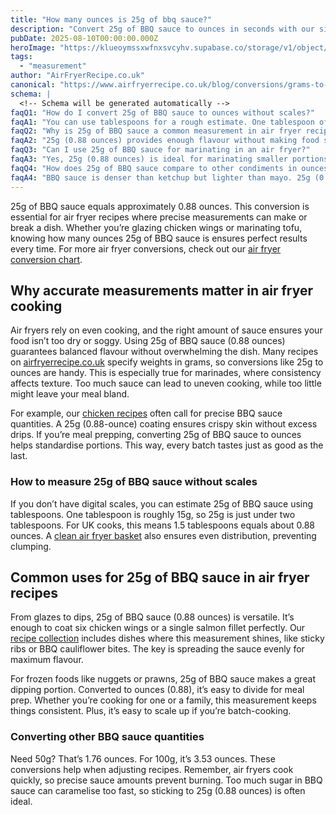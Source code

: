```yaml
---
title: "How many ounces is 25g of bbq sauce?"
description: "Convert 25g of BBQ sauce to ounces in seconds with our simple guide. Perfect for air fryer recipes and precise measurements."
pubDate: 2025-08-10T00:00:00.000Z
heroImage: "https://klueoymssxwfnxsvcyhv.supabase.co/storage/v1/object/public/Shmucket/25g-bbq-sauce-to-ounces.webp"
tags:
  - "measurement"
author: "AirFryerRecipe.co.uk"
canonical: "https://www.airfryerrecipe.co.uk/blog/conversions/grams-to-ounces/25g-bbq-sauce-to-ounces"
schema: |
  <!-- Schema will be generated automatically -->
faqQ1: "How do I convert 25g of BBQ sauce to ounces without scales?"
faqA1: "You can use tablespoons for a rough estimate. One tablespoon of BBQ sauce is about 15g, so 25g is just under two tablespoons (approximately 1.5 tablespoons). This equals roughly 0.88 ounces."
faqQ2: "Why is 25g of BBQ sauce a common measurement in air fryer recipes?"
faqA2: "25g (0.88 ounces) provides enough flavour without making food soggy. Air fryers need even heat distribution, and this amount coats food perfectly. It’s also easy to scale for larger batches."
faqQ3: "Can I use 25g of BBQ sauce for marinating in an air fryer?"
faqA3: "Yes, 25g (0.88 ounces) is ideal for marinating smaller portions like chicken thighs or tofu. It’s enough to infuse flavour without excess liquid, which could steam instead of crisp your food."
faqQ4: "How does 25g of BBQ sauce compare to other condiments in ounces?"
faqA4: "BBQ sauce is denser than ketchup but lighter than mayo. 25g (0.88 ounces) of BBQ sauce is slightly less viscous, so it spreads more evenly in the air fryer compared to thicker sauces."
---
```

<p>25g of BBQ sauce equals approximately 0.88 ounces. This conversion is essential for air fryer recipes where precise measurements can make or break a dish. Whether you’re glazing chicken wings or marinating tofu, knowing how many ounces 25g of BBQ sauce is ensures perfect results every time. For more air fryer conversions, check out our <a href=https://www.airfryerrecipe.co.uk/air-fryer-conversion-chart>air fryer conversion chart</a>.</p>  

<h2>Why accurate measurements matter in air fryer cooking</h2>  
<p>Air fryers rely on even cooking, and the right amount of sauce ensures your food isn’t too dry or soggy. Using 25g of BBQ sauce (0.88 ounces) guarantees balanced flavour without overwhelming the dish. Many recipes on <a href=https://www.airfryerrecipe.co.uk>airfryerrecipe.co.uk</a> specify weights in grams, so conversions like 25g to ounces are handy. This is especially true for marinades, where consistency affects texture. Too much sauce can lead to uneven cooking, while too little might leave your meal bland.</p>  

<p>For example, our <a href=https://www.airfryerrecipe.co.uk/recipe-category/chicken>chicken recipes</a> often call for precise BBQ sauce quantities. A 25g (0.88-ounce) coating ensures crispy skin without excess drips. If you’re meal prepping, converting 25g of BBQ sauce to ounces helps standardise portions. This way, every batch tastes just as good as the last.</p>  

<h3>How to measure 25g of BBQ sauce without scales</h3>  
<p>If you don’t have digital scales, you can estimate 25g of BBQ sauce using tablespoons. One tablespoon is roughly 15g, so 25g is just under two tablespoons. For UK cooks, this means 1.5 tablespoons equals about 0.88 ounces. A <a href=https://www.airfryerrecipe.co.uk/air-fryer-cleaner>clean air fryer basket</a> also ensures even distribution, preventing clumping.</p>  

<h2>Common uses for 25g of BBQ sauce in air fryer recipes</h2>  
<p>From glazes to dips, 25g of BBQ sauce (0.88 ounces) is versatile. It’s enough to coat six chicken wings or a single salmon fillet perfectly. Our <a href=https://www.airfryerrecipe.co.uk/recipes>recipe collection</a> includes dishes where this measurement shines, like sticky ribs or BBQ cauliflower bites. The key is spreading the sauce evenly for maximum flavour.</p>  

<p>For frozen foods like nuggets or prawns, 25g of BBQ sauce makes a great dipping portion. Converted to ounces (0.88), it’s easy to divide for meal prep. Whether you’re cooking for one or a family, this measurement keeps things consistent. Plus, it’s easy to scale up if you’re batch-cooking.</p>  

<h3>Converting other BBQ sauce quantities</h3>  
<p>Need 50g? That’s 1.76 ounces. For 100g, it’s 3.53 ounces. These conversions help when adjusting recipes. Remember, air fryers cook quickly, so precise sauce amounts prevent burning. Too much sugar in BBQ sauce can caramelise too fast, so sticking to 25g (0.88 ounces) is often ideal.</p>
